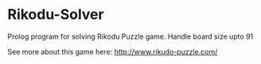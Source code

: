 # Rikodu-Solver
Prolog program for solving Rikodu Puzzle game.
Handle board size upto 91

See more about this game here: http://www.rikudo-puzzle.com/
